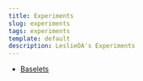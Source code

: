 ```yaml
---
title: Experiments
slug: experiments
tags: experiments
template: default
description: LeslieOA's Experiments
---
```


<ul>
	<li>
		<a href="https://boe8nd.csb.app/" title="Offline progressive web applications in data URIs" target="_blank">Baselets</a>
	</li>
</ul>